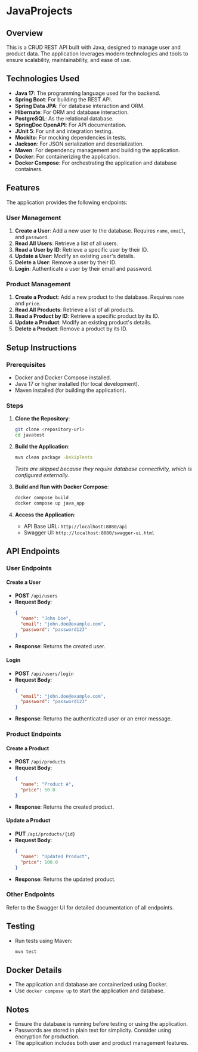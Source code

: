 ﻿# JavaProjects

## Overview
This is a CRUD REST API built with Java, designed to manage user and product data. The application leverages modern technologies and tools to ensure scalability, maintainability, and ease of use.

## Technologies Used
- **Java 17**: The programming language used for the backend.
- **Spring Boot**: For building the REST API.
- **Spring Data JPA**: For database interaction and ORM.
- **Hibernate**: For ORM and database interaction.
- **PostgreSQL**: As the relational database.
- **SpringDoc OpenAPI**: For API documentation.
- **JUnit 5**: For unit and integration testing.
- **Mockito**: For mocking dependencies in tests.
- **Jackson**: For JSON serialization and deserialization.
- **Maven**: For dependency management and building the application.
- **Docker**: For containerizing the application.
- **Docker Compose**: For orchestrating the application and database containers.

## Features
The application provides the following endpoints:

### User Management
1. **Create a User**: Add a new user to the database. Requires `name`, `email`, and `password`.
2. **Read All Users**: Retrieve a list of all users.
3. **Read a User by ID**: Retrieve a specific user by their ID.
4. **Update a User**: Modify an existing user's details.
5. **Delete a User**: Remove a user by their ID.
6. **Login**: Authenticate a user by their email and password.

### Product Management
1. **Create a Product**: Add a new product to the database. Requires `name` and `price`.
2. **Read All Products**: Retrieve a list of all products.
3. **Read a Product by ID**: Retrieve a specific product by its ID.
4. **Update a Product**: Modify an existing product's details.
5. **Delete a Product**: Remove a product by its ID.

## Setup Instructions
### Prerequisites
- Docker and Docker Compose installed.
- Java 17 or higher installed (for local development).
- Maven installed (for building the application).

### Steps
1. **Clone the Repository**:
   ```bash
   git clone <repository-url>
   cd javatest
   ```

2. **Build the Application**:
   ```bash
   mvn clean package -DskipTests
   ```
   *Tests are skipped because they require database connectivity, which is configured externally.*

3. **Build and Run with Docker Compose**:
   ```bash
   docker compose build
   docker compose up java_app
   ```

4. **Access the Application**:
   - API Base URL: `http://localhost:8080/api`
   - Swagger UI: `http://localhost:8080/swagger-ui.html`

## API Endpoints
### User Endpoints
#### Create a User
- **POST** `/api/users`
- **Request Body**:
  ```json
  {
    "name": "John Doe",
    "email": "john.doe@example.com",
    "password": "password123"
  }
  ```
- **Response**: Returns the created user.

#### Login
- **POST** `/api/users/login`
- **Request Body**:
  ```json
  {
    "email": "john.doe@example.com",
    "password": "password123"
  }
  ```
- **Response**: Returns the authenticated user or an error message.

### Product Endpoints
#### Create a Product
- **POST** `/api/products`
- **Request Body**:
  ```json
  {
    "name": "Product A",
    "price": 50.0
  }
  ```
- **Response**: Returns the created product.

#### Update a Product
- **PUT** `/api/products/{id}`
- **Request Body**:
  ```json
  {
    "name": "Updated Product",
    "price": 100.0
  }
  ```
- **Response**: Returns the updated product.

### Other Endpoints
Refer to the Swagger UI for detailed documentation of all endpoints.

## Testing
- Run tests using Maven:
  ```bash
  mvn test
  ```

## Docker Details
- The application and database are containerized using Docker.
- Use `docker compose up` to start the application and database.

## Notes
- Ensure the database is running before testing or using the application.
- Passwords are stored in plain text for simplicity. Consider using encryption for production.
- The application includes both user and product management features.